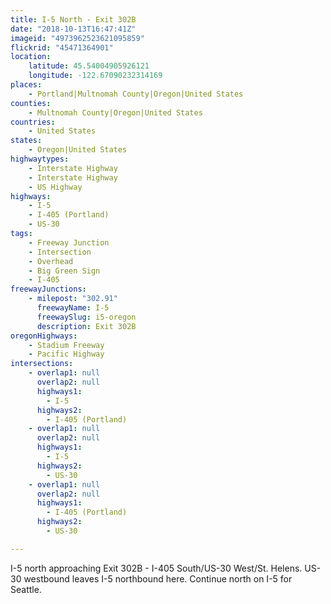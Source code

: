 ```yaml
---
title: I-5 North - Exit 302B
date: "2018-10-13T16:47:41Z"
imageid: "4973962523621095859"
flickrid: "45471364901"
location:
    latitude: 45.54004905926121
    longitude: -122.67090232314169
places:
    - Portland|Multnomah County|Oregon|United States
counties:
    - Multnomah County|Oregon|United States
countries:
    - United States
states:
    - Oregon|United States
highwaytypes:
    - Interstate Highway
    - Interstate Highway
    - US Highway
highways:
    - I-5
    - I-405 (Portland)
    - US-30
tags:
    - Freeway Junction
    - Intersection
    - Overhead
    - Big Green Sign
    - I-405
freewayJunctions:
    - milepost: "302.91"
      freewayName: I-5
      freewaySlug: i5-oregon
      description: Exit 302B
oregonHighways:
    - Stadium Freeway
    - Pacific Highway
intersections:
    - overlap1: null
      overlap2: null
      highways1:
        - I-5
      highways2:
        - I-405 (Portland)
    - overlap1: null
      overlap2: null
      highways1:
        - I-5
      highways2:
        - US-30
    - overlap1: null
      overlap2: null
      highways1:
        - I-405 (Portland)
      highways2:
        - US-30

---
```

I-5 north approaching Exit 302B - I-405 South/US-30 West/St. Helens.  US-30 westbound leaves I-5 northbound here.  Continue north on I-5 for Seattle.